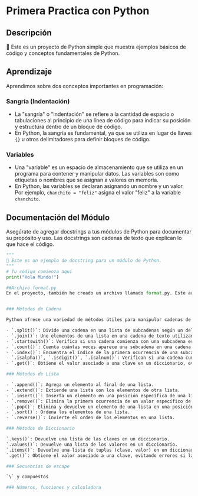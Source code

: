 # Primera Practica con Python

## Descripción

🐍 Este es un proyecto de Python simple que muestra ejemplos básicos de código y conceptos fundamentales de Python.

## Aprendizaje

Aprendimos sobre dos conceptos importantes en programación:

### Sangría (Indentación)

- La "sangría" o "indentación" se refiere a la cantidad de espacio o tabulaciones al principio de una línea de código para indicar su posición y estructura dentro de un bloque de código.
- En Python, la sangría es fundamental, ya que se utiliza en lugar de llaves `{}` u otros delimitadores para definir bloques de código.

### Variables

- Una "variable" es un espacio de almacenamiento que se utiliza en un programa para contener y manipular datos. Las variables son como etiquetas o nombres que se asignan a valores en memoria.
- En Python, las variables se declaran asignando un nombre y un valor. Por ejemplo, `chanchito = "feliz"` asigna el valor "feliz" a la variable `chanchito`.

## Documentación del Módulo

Asegúrate de agregar docstrings a tus módulos de Python para documentar su propósito y uso. Las docstrings son cadenas de texto que explican lo que hace el código.

```python
"""
📝 Este es un ejemplo de docstring para un módulo de Python.
"""
# Tu código comienza aquí
print("Hola Mundo!")

##Archivo format.py
En el proyecto, también he creado un archivo llamado format.py. Este archivo se utiliza para practicar las convenciones de estilo de código PEP 8 y el uso de linters como flake8. Es una excelente práctica para mantener  código limpio y legible.


### Métodos de Cadena

Python ofrece una variedad de métodos útiles para manipular cadenas de texto:

- `.split()`: Divide una cadena en una lista de subcadenas según un delimitador.
- `.join()`: Une elementos de una lista en una cadena de texto utilizando un separador.
- `.startswith()`: Verifica si una cadena comienza con una subcadena específica.
- `.count()`: Cuenta cuántas veces aparece una subcadena en una cadena.
- `.index()`: Encuentra el índice de la primera ocurrencia de una subcadena.
- `.isalpha()`, `.isdigit()`, `.isalnum()`: Verifican si una cadena cumple ciertas condiciones (por ejemplo, si contiene solo letras, dígitos, caracteres alfanuméricos, etc.).
- `.get()`: Obtiene el valor asociado a una clave en un diccionario, evitando errores si la clave no existe.

### Métodos de Lista

- `.append()`: Agrega un elemento al final de una lista.
- `.extend()`: Extiende una lista con los elementos de otra lista.
- `.insert()`: Inserta un elemento en una posición específica de una lista.
- `.remove()`: Elimina la primera ocurrencia de un valor específico de una lista.
- `.pop()`: Elimina y devuelve un elemento de una lista en una posición específica.
- `.sort()`: Ordena los elementos de una lista.
- `.reverse()`: Invierte el orden de los elementos en una lista.

### Métodos de Diccionario

`.keys()`: Devuelve una lista de las claves en un diccionario.
`.values()`: Devuelve una lista de los valores en un diccionario.
`.items()`: Devuelve una lista de tuplas (clave, valor) en un diccionario.
`.get()`: Obtiene el valor asociado a una clave, evitando errores si la clave no existe.

### Secuencias de escape 

`\` y compuestos

### Números, funciones y calculadora

